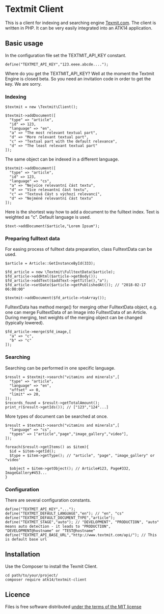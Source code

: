 Textmit Client
==============

This is a client for indexing and searching engine [Texmit.com](http://www.textmit.com/). The client is written in PHP. It can be very easily integrated into an ATK14 application. 

Basic usage
-----------

In the configuration file set the TEXTMIT_API_KEY constant.

    define("TEXTMIT_API_KEY","123.eeee.abcde....");

Where do you get the TEXTMIT_API_KEY? Well at the moment the Textmit Engine is closed beta. So you need an invitation code in order to get the key. We are sorry.

### Indexing

    $textmit = new \Textmit\Client();

    $textmit->addDocument([
      "type" => "article",
      "id" => 123,
      "language" => "en",
      "a" => "The most relevant textual part",
      "d" => "More relevant textual part",
      "c" => "Textual part with the default relevance",
      "d" => "The least relevant textual part"
    ]);

The same object can be indexed in a different language.

    $textmit->addDocument([
      "type" => "article",
      "id" => 123,
      "language" => "cs",
      "a" => "Nejvíce relevantní část textu",
      "d" => "Více relevantní část textu",
      "c" => "Textová část s výchozí relevancí",
      "d" => "Nejméně relevantní část textu"
    ]);

Here is the shortest way how to add a document to the fulltext index. Text is weighted as "c". Default language is used.

    $text->addDocument($article,"Lorem Ipsum");

### Preparing fulltext data

For easing process of fulltext data preparation, class FulltextData can be used.

    $article = Article::GetInstanceById(333);

    $fd_article = new \Textmit\FulltextData($article);
    $fd_article->addHtml($article->getBody());
    $fd_article->addText($addText->getTitle(),"a");
    $fd_article->setDate($article->getPublishedAt()); // "2018-02-17 06:00:00"

    $textmit->addDocument($fd_article->toArray());

FulltextData has method merge() for merging other FulltextData object, e.g. one can merge FulltextData of an Image into FulltextData of an Article. During merging, text weights of the merging object can be changed (typically lowered).

    $fd_article->merge($fd_image,[
      "a" => "c",
      "b" => "c"
    ]);

### Searching

Searching can be performed in one specific language.

    $result = $textmit->search("vitamins and minerals",[
      "type" => "article",
      "language" => "en",
      "offset" => 0,
      "limit" => 20,
    ]);
    $records_found = $result->getTotalAmount();
    print_r($result->getIds()); // ["123","124"...]

More types of document can be searched at once.

    $result = $textmit->search("vitamins and minerals",[
      "language" => "cs",
      "types" => ["article","page","image_gallery","video"],
    ]);

    foreach($result->getItems() as $item){
      $id = $item->getId();
      $type = $item->getType(); // "article", "page", "image_gallery" or "video'

      $object = $item->getObject(); // Article#123, Page#332, ImageGallery#453...
    }

### Configuration

There are several configuration constants.

    define("TEXTMIT_API_KEY","...");
    define("TEXTMIT_DEFAULT_LANGUAGE","en"); // "en", "cs"
    define("TEXTMIT_DEFAULT_DOCUMENT_TYPE","article");
    define("TEXTMIT_STAGE","auto"); // "DEVELOPMENT", "PRODUCTION", "auto" means auto detection - it leads to "PRODUCTION", "DEVELOPMENT@hostname" or "TEST@hostname"
    define("TEXTMIT_API_BASE_URL","http://www.textmit.com/api/"); // This is default base url

Installation
------------

Use the Composer to install the Texmit Client.

    cd path/to/your/project/
    composer require atk14/textmit-client

Licence
-------

Files is free software distributed [under the terms of the MIT license](http://www.opensource.org/licenses/mit-license)
